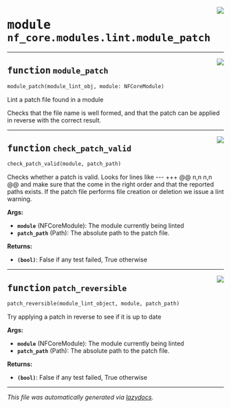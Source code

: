 <!-- markdownlint-disable -->

<a href="../../nf_core/modules/lint/module_patch.py#L0"><img align="right" style="float:right;" src="https://img.shields.io/badge/-source-cccccc?style=flat-square"></a>

# <kbd>module</kbd> `nf_core.modules.lint.module_patch`





---

<a href="../../nf_core/modules/lint/module_patch.py#L7"><img align="right" style="float:right;" src="https://img.shields.io/badge/-source-cccccc?style=flat-square"></a>

## <kbd>function</kbd> `module_patch`

```python
module_patch(module_lint_obj, module: NFCoreModule)
```

Lint a patch file found in a module 

Checks that the file name is well formed, and that the patch can be applied in reverse with the correct result. 


---

<a href="../../nf_core/modules/lint/module_patch.py#L26"><img align="right" style="float:right;" src="https://img.shields.io/badge/-source-cccccc?style=flat-square"></a>

## <kbd>function</kbd> `check_patch_valid`

```python
check_patch_valid(module, patch_path)
```

Checks whether a patch is valid. Looks for lines like 
--- <path> +++ <path> @@ n,n n,n @@ and make sure that the come in the right order and that the reported paths exists. If the patch file performs file creation or deletion we issue a lint warning. 



**Args:**
 
 - <b>`module`</b> (NFCoreModule):  The module currently being linted 
 - <b>`patch_path`</b> (Path):  The absolute path to the patch file. 



**Returns:**
 
 - <b>`(bool)`</b>:  False if any test failed, True otherwise 


---

<a href="../../nf_core/modules/lint/module_patch.py#L152"><img align="right" style="float:right;" src="https://img.shields.io/badge/-source-cccccc?style=flat-square"></a>

## <kbd>function</kbd> `patch_reversible`

```python
patch_reversible(module_lint_object, module, patch_path)
```

Try applying a patch in reverse to see if it is up to date 



**Args:**
 
 - <b>`module`</b> (NFCoreModule):  The module currently being linted 
 - <b>`patch_path`</b> (Path):  The absolute path to the patch file. 



**Returns:**
 
 - <b>`(bool)`</b>:  False if any test failed, True otherwise 




---

_This file was automatically generated via [lazydocs](https://github.com/ml-tooling/lazydocs)._
